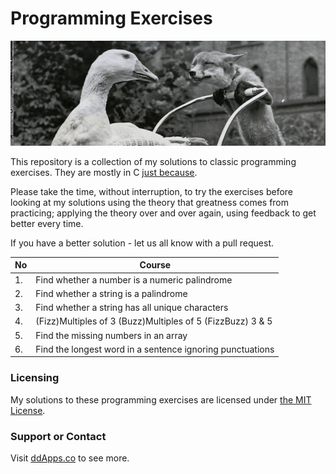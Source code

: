 Programming Exercises
==============
![](https://raw.githubusercontent.com/duliodenis/programming-exercises/master/art/fox-and-goose.jpg)

This repository is a collection of my solutions to classic programming exercises. They are mostly in C [just because](http://www.cprogramming.com/whyc.html).

Please take the time, without interruption, to try the exercises before looking at my solutions using the theory that greatness comes from practicing; applying the theory over and over again, using feedback to get better every time. 

If you have a better solution - let us all know with a pull request. 

No  | Course
------------- | -------------
1. | Find whether a number is a numeric palindrome
2. | Find whether a string is a palindrome
3. | Find whether a string has all unique characters 
4. | (Fizz)Multiples of 3 (Buzz)Multiples of 5 (FizzBuzz) 3 & 5
5. | Find the missing numbers in an array 
6. | Find the longest word in a sentence ignoring punctuations  


### Licensing
My solutions to these programming exercises are licensed under [the MIT License](https://github.com/duliodenis/programming-exercises/blob/master/LICENSE).

### Support or Contact
Visit [ddApps.co](http://ddapps.co) to see more.
